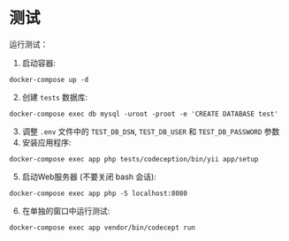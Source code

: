 # 测试

运行测试：
1. 启动容器:
```
docker-compose up -d
```
2. 创建 `tests` 数据库:
```
docker-compose exec db mysql -uroot -proot -e 'CREATE DATABASE test'
```

3. 调整 `.env` 文件中的 `TEST_DB_DSN`, `TEST_DB_USER` 和 `TEST_DB_PASSWORD` 参数
4. 安装应用程序:
```
docker-compose exec app php tests/codeception/bin/yii app/setup
```
5. 启动Web服务器 (不要关闭 bash 会话):
```
docker-compose exec app php -S localhost:8080
```
6. 在单独的窗口中运行测试:
```
docker-compose exec app vendor/bin/codecept run
```
